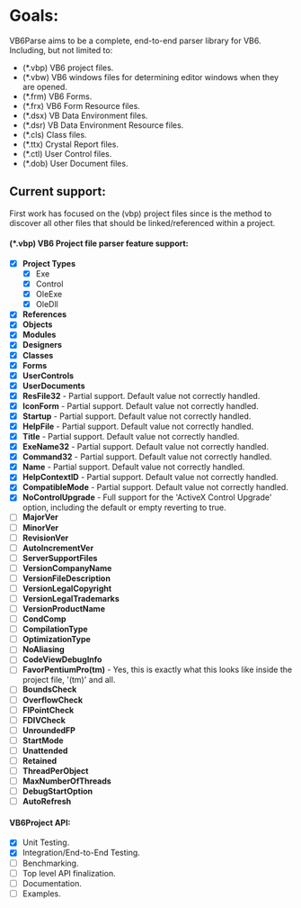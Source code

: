 
# Goals:

VB6Parse aims to be a complete, end-to-end parser library for VB6. Including, but not limited to:

* (*.vbp) VB6 project files.
* (*.vbw) VB6 windows files for determining editor windows when they are opened. 
* (*.frm) VB6 Forms.
* (*.frx) VB6 Form Resource files.
* (*.dsx) VB Data Environment files.
* (*.dsr) VB Data Environment Resource files.
* (*.cls) Class files.
* (*.ttx) Crystal Report files.
* (*.ctl) User Control files.
* (*.dob) User Document files.

## Current support:

First work has focused on the (vbp) project files since is the method to discover all other files that should be linked/referenced within a project.

#### (*.vbp) VB6 Project file parser feature support:
- [X] **Project Types**
    - [X] Exe
    - [X] Control
    - [X] OleExe
    - [X] OleDll
- [x] **References**
- [x] **Objects**
- [x] **Modules**
- [x] **Designers**
- [x] **Classes**
- [x] **Forms**
- [x] **UserControls**
- [X] **UserDocuments**
- [X] **ResFile32** - Partial support. Default value not correctly handled.
- [X] **IconForm** - Partial support. Default value not correctly handled.
- [X] **Startup** - Partial support. Default value not correctly handled.
- [X] **HelpFile** - Partial support. Default value not correctly handled.
- [X] **Title** - Partial support. Default value not correctly handled. 
- [X] **ExeName32** - Partial support. Default value not correctly handled. 
- [X] **Command32** - Partial support. Default value not correctly handled. 
- [X] **Name** - Partial support. Default value not correctly handled. 
- [X] **HelpContextID** - Partial support. Default value not correctly handled. 
- [X] **CompatibleMode** - Partial support. Default value not correctly handled. 
- [X] **NoControlUpgrade** - Full support for the 'ActiveX Control Upgrade' option, including the default or empty reverting to true.
- [ ] **MajorVer**
- [ ] **MinorVer**
- [ ] **RevisionVer**
- [ ] **AutoIncrementVer**
- [ ] **ServerSupportFiles**
- [ ] **VersionCompanyName**
- [ ] **VersionFileDescription**
- [ ] **VersionLegalCopyright**
- [ ] **VersionLegalTrademarks**
- [ ] **VersionProductName**
- [ ] **CondComp**
- [ ] **CompilationType**
- [ ] **OptimizationType**
- [ ] **NoAliasing**
- [ ] **CodeViewDebugInfo**
- [ ] **FavorPentiumPro(tm)** - Yes, this is exactly what this looks like inside the project file, '(tm)' and all.
- [ ] **BoundsCheck**
- [ ] **OverflowCheck**
- [ ] **FlPointCheck**
- [ ] **FDIVCheck**
- [ ] **UnroundedFP**
- [ ] **StartMode**
- [ ] **Unattended**
- [ ] **Retained**
- [ ] **ThreadPerObject**
- [ ] **MaxNumberOfThreads**
- [ ] **DebugStartOption**
- [ ] **AutoRefresh**

#### VB6Project API:
- [x] Unit Testing.
- [x] Integration/End-to-End Testing.
- [ ] Benchmarking.
- [ ] Top level API finalization.
- [ ] Documentation.
- [ ] Examples.
